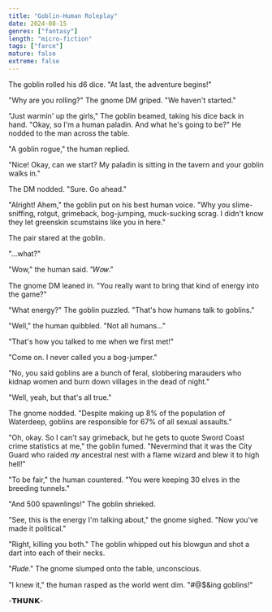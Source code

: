 ```yaml
---
title: "Goblin-Human Roleplay"
date: 2024-08-15
genres: ["fantasy"]
length: "micro-fiction"
tags: ["farce"]
mature: false
extreme: false
---
```

The goblin rolled his d6 dice. "At last, the adventure begins!"

"Why are you rolling?" The gnome DM griped. "We haven't started."

"Just warmin' up the girls," The goblin beamed, taking his dice back in hand. "Okay, so I'm a human paladin. And what he's going to be?" He nodded to the man across the table.

"A goblin rogue," the human replied.

"Nice! Okay, can we start? My paladin is sitting in the tavern and your goblin walks in."

The DM nodded. "Sure. Go ahead."

"Alright! Ahem," the goblin put on his best human voice. "Why you slime-sniffing, rotgut, grimeback, bog-jumping, muck-sucking scrag. I didn't know they let greenskin scumstains like you in here."

The pair stared at the goblin. 

"...what?"

"Wow," the human said. "𝑊𝑜𝑤."

The gnome DM leaned in. "You really want to bring that kind of energy into the game?" 

"What energy?" The goblin puzzled. "That's how humans talk to goblins."

"Well," the human quibbled. "Not all humans..."

"That's how you talked to me when we first met!"

"Come on. I never called you a bog-jumper."

"No, you said goblins are a bunch of feral, slobbering marauders who kidnap women and burn down villages in the dead of night."

"Well, yeah, but that's all true."

The gnome nodded. "Despite making up 8% of the population of Waterdeep, goblins are responsible for 67% of all sexual assaults."

"Oh, okay. So I can't say grimeback, but he gets to quote Sword Coast crime statistics at me," the goblin fumed. "Nevermind that it was the City Guard who raided 𝑚𝑦 ancestral nest with a flame wizard and blew it to high hell!"

"To be fair," the human countered. "You were keeping 30 elves in the breeding tunnels."

"And 500 spawnlings!" The goblin shrieked.

"See, this is the energy I'm talking about," the gnome sighed. "Now you've made it political."

"Right, killing you both." The goblin whipped out his blowgun and shot a dart into each of their necks.

"𝑅𝑢𝑑𝑒." The gnome slumped onto the table, unconscious.

"I knew it," the human rasped as the world went dim. "#@$&ing goblins!"

-𝗧𝗛𝗨𝗡𝗞-
